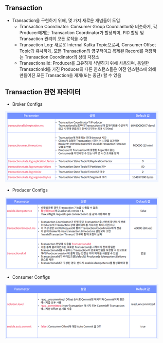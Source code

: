 ## Transaction
- Transaction을 구현하기 위해, 몇 가지 새로운 개념들이 도입
    - Transaction Coordinator: Consumer Group Coordiantor와 비슷하게, 각 Producer에게는 Transaction Coordinator가 할당되며, PID 할당 및 Transaction 관리의 모든 로직을 수행
    - Transaction Log: 새로운 Internal Kafka Topic으로써, Consumer Offset Topic과 유사하게, 모든 Transaction의 영구적이고 복제된 Record를 저장하는 Transaction Coordinator의 상태 저장소
    - TransactionalId: Producer를 고유하게 식별하기 위해 사용되며, 동일한 TransactionId를 가진 Producer의 다른 인스턴스들은 이전 인스턴스에 의해 만들어진 모든 Transaction을 재개(또는 중단) 할 수 있음

## Transaction 관련 파라미터
- Broker Configs

![](./images/52.PNG)

- Producer Configs

![](./images/53.PNG)

- Consumer Configs

![](./images/54.PNG)